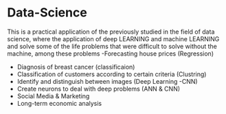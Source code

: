 # Data-Science
This is a practical application of the previously studied in the field of data science, where the application of deep LEARNING and machine LEARNING and solve some of the life problems that were difficult to solve without the machine, among these problems
-Forecasting house prices (Regression)
- Diagnosis of breast cancer (classificaion)
- Classification of customers according to certain criteria (Clustring)
- Identify and distinguish between images (Deep Learning -CNN)
- Create neurons to deal with deep problems (ANN & CNN)
- Social Media & Marketing
- Long-term economic analysis
